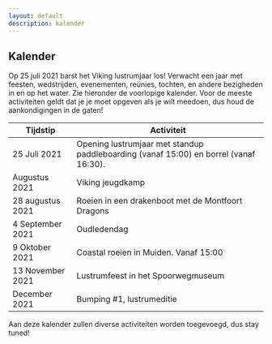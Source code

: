 ```yaml
---
layout: default
description: kalender
---
```


## Kalender

Op 25 juli 2021 barst het Viking lustrumjaar los! Verwacht een jaar met feesten, wedstrijden, evenementen, reünies, tochten, en andere bezigheden in en op het water. Zie hieronder de voorlopige kalender. Voor de meeste activiteiten geldt dat je je moet opgeven als je wilt meedoen, dus houd de aankondigingen in de gaten! 

| Tijdstip | Activiteit |
| --------------- | --------------- | 
| 25 Juli 2021 | Opening lustrumjaar met standup paddleboarding (vanaf 15:00) en borrel (vanaf 16:30). |
| Augustus 2021 | Viking jeugdkamp | 
| 28 augustus 2021 | Roeien in een drakenboot met de Montfoort Dragons |
| 4 September 2021 | Oudledendag |
| 9 Oktober 2021 | Coastal roeien in Muiden. Vanaf 15:00 | 
| 13 November 2021 | Lustrumfeest in het Spoorwegmuseum |
| December 2021 | Bumping #1, lustrumeditie | 

Aan deze kalender zullen diverse activiteiten worden toegevoegd, dus stay tuned!





